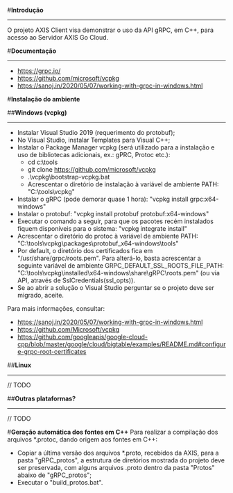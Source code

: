 #**Introdução**

---
O projeto AXIS Client visa demonstrar o uso da API gRPC, em C++, para acesso ao Servidor AXIS Go Cloud.


#**Documentação**

---
- https://grpc.io/
- https://github.com/microsoft/vcpkg 
- https://sanoj.in/2020/05/07/working-with-grpc-in-windows.html


#**Instalação do ambiente**

##**Windows (vcpkg)**

---
- Instalar Visual Studio 2019 (requerimento do protobuf);
- No Visual Studio, instalar Templates para Visual C++;
- Instalar o Package Manager vcpkg (será utilizado para a instalação e uso de bibliotecas adicionais, ex.: gPRC, Protoc etc.):
   - cd c:\tools
   - git clone https://github.com/microsoft/vcpkg 
   - .\vcpkg\bootstrap-vcpkg.bat
   - Acrescentar o diretório de instalação à variável de ambiente PATH: "C:\tools\vcpkg"
- Instalar o gRPC (pode demorar quase 1 hora): "vcpkg install grpc:x64-windows"
- Instalar o protobuf: "vcpkg install protobuf protobuf:x64-windows"
- Executar o comando a seguir, para que os pacotes recém instalados fiquem disponíveis para o sistema: "vcpkg integrate install"
- Acrescentar o diretório do protoc à variável de ambiente PATH: "C:\tools\vcpkg\packages\protobuf_x64-windows\tools\"
- Por default, o diretório dos certificados fica em "/usr/share/grpc/roots.pem". Para alterá-lo, basta acrescentar a seguinte variável de 
  ambiente GRPC_DEFAULT_SSL_ROOTS_FILE_PATH: "C:\tools\vcpkg\installed\x64-windows\share\gRPC\roots.pem" 
  (ou via API, através de SslCredentials(ssl_opts)).
- Se ao abrir a solução o Visual Studio perguntar se o projeto deve ser migrado, aceite.


Para mais informações, consultar: 
   - https://sanoj.in/2020/05/07/working-with-grpc-in-windows.html
   - https://github.com/Microsoft/vcpkg
   - https://github.com/googleapis/google-cloud-cpp/blob/master/google/cloud/bigtable/examples/README.md#configure-grpc-root-certificates


##**Linux**

---
// TODO


##**Outras plataformas?**

---
// TODO


#**Geração automática dos fontes em C++**
Para realizar a compilação dos arquivos *.protoc, dando origem aos fontes em C++:
   - Copiar a última versão dos arquivos *.proto, recebidos da AXIS, para a pasta "gRPC_protos",
     a estrutura de diretórios mostrada do projeto deve ser preservada, com alguns arquivos
     .proto dentro da pasta "Protos" abaixo de "gRPC_protos";
   - Executar o "build_protos.bat".




